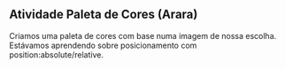 ## Atividade Paleta de Cores (Arara)
Criamos uma paleta de cores com base numa imagem de nossa escolha. Estávamos aprendendo sobre posicionamento com position:absolute/relative.
